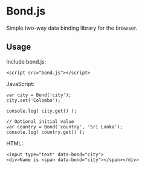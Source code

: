 # Bond.js

Simple two-way data binding library for the browser.

## Usage

Include bond.js:

    <script src="bond.js"></script>

JavaScript:

    var city = Bond('city');
    city.set('Colombo');

    console.log( city.get() );

    // Optional initial value
    var country = Bond('country', 'Sri Lanka');
    console.log( country.get() );

HTML:

    <input type="text" data-bond="city">
    <div>Name is <span data-bond="city"></span></div>

